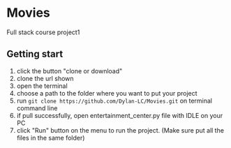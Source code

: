 # Movies
Full stack course project1

## Getting start
1. click the button "clone or download"
2. clone the url shown 
3. open the terminal
4. choose a path to the folder where you want to put your project
5. run `git clone https://github.com/Dylan-LC/Movies.git` on terminal command line
6. if pull successfully, open entertainment_center.py file with IDLE on your PC
7. click "Run" button on the menu to run the project. (Make sure put all the files in the same folder)

